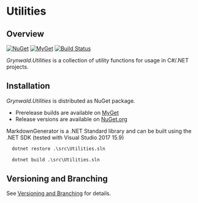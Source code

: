 # Utilities

## Overview

[![NuGet](https://img.shields.io/nuget/v/Grynwald.Utilities.svg)](https://www.nuget.org/packages/Grynwald.Utilities)
[![MyGet](https://img.shields.io/myget/ap0llo-utilities/vpre/Grynwald.Utilities.svg?label=myget)](https://www.myget.org/feed/ap0llo-utilities/package/nuget/Grynwald.Utilities)
[![Build Status](https://dev.azure.com/ap0llo/OSS/_apis/build/status/utilities?branchName=master)](https://dev.azure.com/ap0llo/OSS/_build/latest?definitionId=8?branchName=master)

*Grynwald.Utilities* is a collection of utility functions for usage in C#/.NET projects.

## Installation

*Grynwald.Utilities* is distributed as NuGet package.

- Prerelease builds are available on [MyGet](https://www.myget.org/feed/ap0llo-utilities/package/nuget/Grynwald.Utilities)
- Release versions are available on [NuGet.org](https://www.nuget.org/packages/Grynwald.Utilities)

MarkdownGenerator is a .NET Standard library and can be built using the .NET SDK (tested with Visual Studio 2017 15.9)

```bat
  dotnet restore .\src\Utilities.sln

  dotnet build .\src\Utilities.sln
```

## Versioning and Branching

See [Versioning and Branching](./docs/meta/versioning.md) for details.
